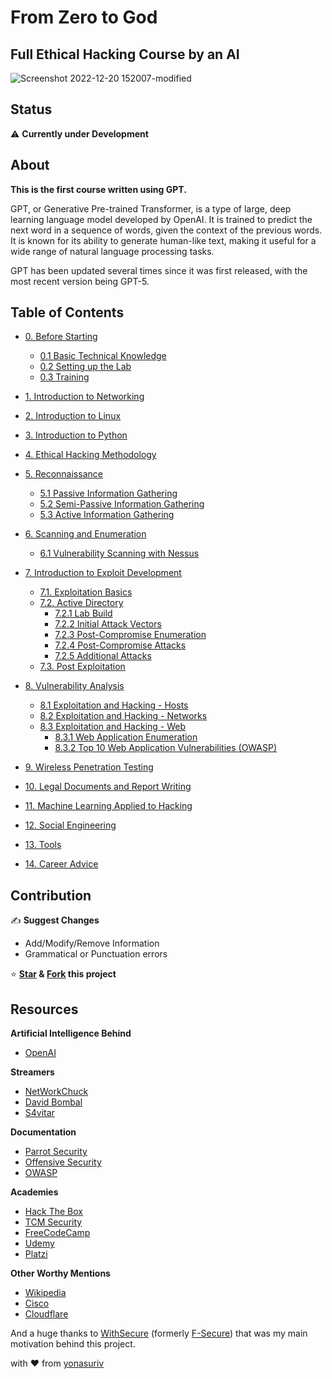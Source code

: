 # From Zero to God

## Full Ethical Hacking Course by an AI

![Screenshot 2022-12-20 152007-modified](https://user-images.githubusercontent.com/59540565/208688779-99e16e50-d604-42fa-a50b-7f675c58f8c3.png)

## Status

⚠️ **Currently under Development**
## About

**This is the first course written using GPT.**

GPT, or Generative Pre-trained Transformer, is a type of large, deep learning language model developed by OpenAI. It is trained to predict the next word in a sequence of words, given the context of the previous words. It is known for its ability to generate human-like text, making it useful for a wide range of natural language processing tasks.

GPT has been updated several times since it was first released, with the most recent version being GPT-5.

## Table of Contents

- [0. Before Starting](https://github.com/yonasuriv/Ethical-Hacking-Full-Course/blob/main/0.%20Before%20Starting.md)
  - [0.1 Basic Technical Knowledge](https://www.underdevelopment.com)
  - [0.2 Setting up the Lab](https://github.com/yonasuriv/Ethical-Hacking-Full-Course/blob/main/1.%20Setting%20up%20the%20Lab.md)
  - [0.3 Training](https://www.underdevelopment.com)

- [1. Introduction to Networking](https://github.com/yonasuriv/Ethical-Hacking-Full-Course/blob/main/2.%20Introduction%20to%20Networking.md)
- [2. Introduction to Linux](https://github.com/yonasuriv/Ethical-Hacking-Full-Course/blob/main/3.%20Introduction%20to%20Linux.md)
- [3. Introduction to Python](https://github.com/yonasuriv/Ethical-Hacking-Full-Course/blob/main/4.%20Introduction%20to%20Python.md)
- [4. Ethical Hacking Methodology](https://www.underdevelopment.com)
- [5. Reconnaissance](https://www.underdevelopment.com)
  - [5.1 Passive Information Gathering](https://www.underdevelopment.com)
  - [5.2 Semi-Passive Information Gathering](https://www.underdevelopment.com)
  - [5.3 Active Information Gathering](https://www.underdevelopment.com)
- [6. Scanning and Enumeration](https://www.underdevelopment.com)
  - [6.1 Vulnerability Scanning with Nessus](https://www.underdevelopment.com)
- [7. Introduction to Exploit Development](https://www.underdevelopment.com)
  - [7.1. Exploitation Basics](https://www.underdevelopment.com)
  - [7.2. Active Directory](https://www.underdevelopment.com)
    - [7.2.1 Lab Build](https://www.underdevelopment.com)
    - [7.2.2 Initial Attack Vectors](https://www.underdevelopment.com)
    - [7.2.3 Post-Compromise Enumeration](https://www.underdevelopment.com)
    - [7.2.4 Post-Compromise Attacks](https://www.underdevelopment.com)
    - [7.2.5 Additional Attacks](https://www.underdevelopment.com)
  - [7.3. Post Exploitation](https://www.underdevelopment.com)
- [8. Vulnerability Analysis](https://www.underdevelopment.com)
  - [8.1 Exploitation and Hacking - Hosts](https://www.underdevelopment.com)
  - [8.2 Exploitation and Hacking - Networks](https://www.underdevelopment.com)
  - [8.3 Exploitation and Hacking - Web](https://www.underdevelopment.com)
    - [8.3.1 Web Application Enumeration](https://www.underdevelopment.com)
    - [8.3.2 Top 10 Web Application Vulnerabilities (OWASP)](https://www.underdevelopment.com)
- [9. Wireless Penetration Testing](https://www.underdevelopment.com)
- [10. Legal Documents and Report Writing](https://www.underdevelopment.com)
- [11. Machine Learning Applied to Hacking](https://www.underdevelopment.com)
- [12. Social Engineering](https://www.underdevelopment.com)
- [13. Tools](https://www.underdevelopment.com)
- [14. Career Advice](https://www.underdevelopment.com)

## Contribution

✍️ **Suggest Changes**

- Add/Modify/Remove Information
- Grammatical or Punctuation errors

⭐ **<u>Star</u> & <u>Fork</u> this project**

## Resources

**Artificial Intelligence Behind**

- [OpenAI](https://openai.com/)

**Streamers**

- [NetWorkChuck](https://networkchuck.com/)
- [David Bombal](https://davidbombal.com/)
- [S4vitar](https://www.youtube.com/s4vitar)

**Documentation**

- [Parrot Security](https://parrotsec.org/)
- [Offensive Security](https://www.offensive-security.com/)
- [OWASP](https://owasp.org/)

**Academies**

- [Hack The Box](https://academy.hackthebox.com/)
- [TCM Security](https://academy.tcm-sec.com/)
- [FreeCodeCamp](https://www.freecodecamp.org/learn/)
- [Udemy](https://www.udemy.com/)
- [Platzi](https://platzi.com/)

**Other Worthy Mentions**

- [Wikipedia](https://www.wikipedia.org/)
- [Cisco](https://www.cisco.com/)
- [Cloudflare](https://www.cloudflare.com/learning/)

And a huge thanks to [WithSecure](https://www.withsecure.com/dk-en) (formerly [F-Secure](https://en.wikipedia.org/wiki/F-Secure)) that was my main motivation behind this project.

with ❤️ from [yonasuriv](https://www.yonasuriv.com)
